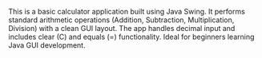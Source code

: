 This is a basic calculator application built using Java Swing. It performs standard arithmetic operations (Addition, Subtraction, Multiplication, Division) with a clean GUI layout. The app handles decimal input and includes clear (C) and equals (=) functionality. Ideal for beginners learning Java GUI development.
